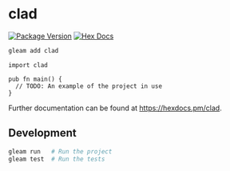 # clad

[![Package Version](https://img.shields.io/hexpm/v/clad)](https://hex.pm/packages/clad)
[![Hex Docs](https://img.shields.io/badge/hex-docs-ffaff3)](https://hexdocs.pm/clad/)

```sh
gleam add clad
```
```gleam
import clad

pub fn main() {
  // TODO: An example of the project in use
}
```

Further documentation can be found at <https://hexdocs.pm/clad>.

## Development

```sh
gleam run   # Run the project
gleam test  # Run the tests
```
